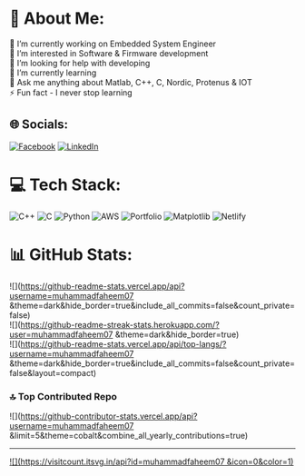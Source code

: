 # 💫 About Me:
🔭 I’m currently working on Embedded System Engineer <br>👯 I’m interested in Software & Firmware development<br>🤝 I’m looking for help with developing <br>🌱 I’m currently learning <br>💬 Ask me anything about Matlab, C++, C, Nordic, Protenus & IOT<br>⚡ Fun fact - I never stop learning


## 🌐 Socials:
[![Facebook](https://img.shields.io/badge/Facebook-%231877F2.svg?logo=Facebook&logoColor=white)](https://facebook.com/faheem.don.988) [![LinkedIn](https://img.shields.io/badge/LinkedIn-%230077B5.svg?logo=linkedin&logoColor=white)](https://linkedin.com/in/muhammadfaheem07) 

# 💻 Tech Stack:
![C++](https://img.shields.io/badge/c++-%2300599C.svg?style=for-the-badge&logo=c%2B%2B&logoColor=white) ![C](https://img.shields.io/badge/c-%2300599C.svg?style=for-the-badge&logo=c&logoColor=white) ![Python](https://img.shields.io/badge/python-3670A0?style=for-the-badge&logo=python&logoColor=ffdd54) ![AWS](https://img.shields.io/badge/AWS-%23FF9900.svg?style=for-the-badge&logo=amazon-aws&logoColor=white) ![Portfolio](https://img.shields.io/badge/Portfolio-%23000000.svg?style=for-the-badge&logo=firefox&logoColor=#FF7139) ![Matplotlib](https://img.shields.io/badge/Matplotlib-%23ffffff.svg?style=for-the-badge&logo=Matplotlib&logoColor=black) ![Netlify](https://img.shields.io/badge/netlify-%23000000.svg?style=for-the-badge&logo=netlify&logoColor=#00C7B7)
# 📊 GitHub Stats:
![](https://github-readme-stats.vercel.app/api?username=muhammadfaheem07 &theme=dark&hide_border=true&include_all_commits=false&count_private=false)<br/>
![](https://github-readme-streak-stats.herokuapp.com/?user=muhammadfaheem07 &theme=dark&hide_border=true)<br/>
![](https://github-readme-stats.vercel.app/api/top-langs/?username=muhammadfaheem07 &theme=dark&hide_border=true&include_all_commits=false&count_private=false&layout=compact)

### 🔝 Top Contributed Repo
![](https://github-contributor-stats.vercel.app/api?username=muhammadfaheem07 &limit=5&theme=cobalt&combine_all_yearly_contributions=true)

---
[![](https://visitcount.itsvg.in/api?id=muhammadfaheem07 &icon=0&color=1)](https://visitcount.itsvg.in)

<!-- Proudly created with GPRM ( https://gprm.itsvg.in ) -->
